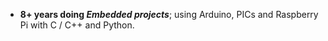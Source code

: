 - **8+ years doing *Embedded projects***; using Arduino, PICs and Raspberry Pi with C / C++ and Python.